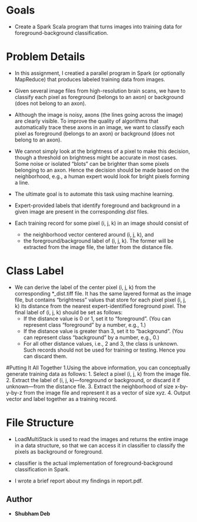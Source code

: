 # Goals

* Create a Spark Scala program that turns images into training data for foreground-background classification.

# Problem Details 

*  In this assignment, I creatied a parallel program in Spark (or optionally MapReduce) that produces labeled training data from images.

*  Given several image files from high-resolution brain scans, we have to classify each pixel as foreground (belongs to an axon) or background (does not belong to an axon). 

* Although the image is noisy, axons (the lines going across the image) are clearly visible. To improve the quality of algorithms that automatically trace these axons in an image, we want to classify each pixel as foreground (belongs to an axon) or background (does not belong to an axon).

* We cannot simply look at the brightness of a pixel to make this decision, though a threshold on brightness might be accurate in most cases. Some noise or isolated “blots” can be brighter than some pixels belonging to an axon. Hence the decision should be made based on the neighborhood, e.g., a
human expert would look for bright pixels forming a line.

* The ultimate goal is to automate this task using machine learning.

* Expert-provided labels that identify foreground and background in a given image are present in the corresponding *_dist_* files.

* Each training record for some pixel (i, j, k) in an image should consist of 
	* the neighborhood vector centered around (i, j, k), and
	* the foreground/background label of (i, j, k). The former will be extracted from the image file, the latter from the distance file.

# Class Label
* We can derive the label of the center pixel (i, j, k) from the corresponding *_dist.tiff file. It has the same layered format as the image file, but contains “brightness” values that store for each pixel pixel (i, j, k) its distance from the nearest expert-identified foreground pixel. The final label of (i, j, k) should be set as follows:
	* If the distance value is 0 or 1, set it to “foreground”. (You can represent class “foreground” by a
      number, e.g., 1.)
	* If the distance value is greater than 3, set it to “background”. (You can represent class “background” by a number, e.g., 0.)
	* For all other distance values, i.e., 2 and 3, the class is unknown. Such records should not be used
	  for training or testing. Hence you can discard them.

#Putting It All Together
1.Using the above information, you can conceptually generate training data as follows:
	1. Select a pixel (i, j, k) from the image file.
	2. Extract the label of (i, j, k)—foreground or background, or discard it if unknown—from the
		distance file.
	3. Extract the neighborhood of size x-by-y-by-z from the image file and represent it as a vector of
		size x*y*z.
	4. Output vector and label together as a training record.

# File Structure 

* LoadMultiStack is used to read the images and returns the entire image in a data structure, so that we can access it in classifier to classify the pixels as background or foreground.

* classifier is the actual implementation of foreground-background classification in Spark.

* I wrote a brief report about my findings in report.pdf.

## Author
* **Shubham Deb**

